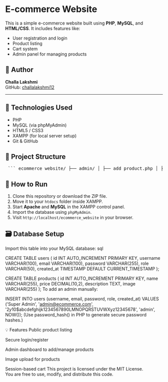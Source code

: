 # E-commerce Website

This is a simple e-commerce website built using **PHP**, **MySQL**, and **HTML/CSS**. It includes features like:

- User registration and login
- Product listing
- Cart system
- Admin panel for managing products

## 👤 Author

**Challa Lakshmi**  
GitHub: [challalakshmi12](https://github.com/challalakshmi12)

---

## 🔧 Technologies Used

- PHP
- MySQL (via phpMyAdmin)
- HTML5 / CSS3
- XAMPP (for local server setup)
- Git & GitHub

## 📁 Project Structure

<pre> ``` ecommerce_website/ ├── admin/ │ ├── add_product.php │ ├── dashboard.php │ ├── login.php │ ├── logout.php │ └── manage_products.php ├── css/ │ └── style.css ├── images/ │ └── product images, cart icon, etc. ├── includes/ │ └── db.php ├── pages/ │ ├── login.php │ ├── logout.php │ ├── register.php │ └── cart.php ├── index.php └── README.md ``` </pre>

## 🚀 How to Run

1. Clone this repository or download the ZIP file.
2. Move it to your `htdocs` folder inside XAMPP.
3. Start **Apache** and **MySQL** in the XAMPP control panel.
4. Import the database using `phpMyAdmin`.
5. Visit `http://localhost/ecommerce_website` in your browser.

## 🗃️ Database Setup

Import this table into your MySQL database:
sql

CREATE TABLE users (
  id INT AUTO_INCREMENT PRIMARY KEY,
  username VARCHAR(100),
  email VARCHAR(100),
  password VARCHAR(255),
  role VARCHAR(50),
  created_at TIMESTAMP DEFAULT CURRENT_TIMESTAMP
);

CREATE TABLE products (
  id INT AUTO_INCREMENT PRIMARY KEY,
  name VARCHAR(255),
  price DECIMAL(10,2),
  description TEXT,
  image VARCHAR(255)
);
To add an admin manually:

INSERT INTO users (username, email, password, role, created_at)
VALUES ('Super Admin', 'admin@ecommerce.com', '$2y$10$abcdefghijk1234567890LMNOPQRSTUVWXyz12345678', 'admin', NOW());
(Use password_hash() in PHP to generate secure password hashes.)


💡 Features
Public product listing

Secure login/register

Admin dashboard to add/manage products

Image upload for products

Session-based cart
This project is licensed under the MIT License.  
You are free to use, modify, and distribute this code.

